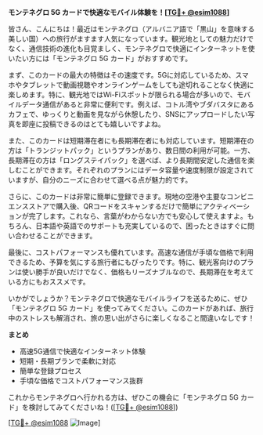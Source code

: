 **モンテネグロ 5G カードで快適なモバイル体験を！[[TG💪+ @esim1088](https://t.me/s/esim1088)]**

皆さん、こんにちは！最近はモンテネグロ（アルバニア語で「黒山」を意味する美しい国）への旅行がますます人気になっています。観光地としての魅力だけでなく、通信技術の進化も目覚ましく、モンテネグロで快適にインターネットを使いたい方には「モンテネグロ 5G カード」がおすすめです。

まず、このカードの最大の特徴はその速度です。5Gに対応しているため、スマホやタブレットで動画視聴やオンラインゲームをしても途切れることなく快適に楽しめます。特に、観光地ではWi-Fiスポットが限られる場合が多いので、モバイルデータ通信があると非常に便利です。例えば、コトル湾やブダバスタにあるカフェで、ゆっくりと動画を見ながら休憩したり、SNSにアップロードしたい写真を即座に投稿できるのはとても嬉しいですよね。

また、このカードは短期滞在者にも長期滞在者にも対応しています。短期滞在の方は「トランジットパック」というプランがあり、数日間の利用が可能。一方、長期滞在の方は「ロングステイパック」を選べば、より長期間安定した通信を楽しむことができます。それぞれのプランにはデータ容量や速度制限が設定されていますが、自分のニーズに合わせて選べる点が魅力的です。

さらに、このカードは非常に簡単に登録できます。現地の空港や主要なコンビニエンスストアで購入後、QRコードをスキャンするだけで簡単にアクティベーションが完了します。これなら、言葉がわからない方でも安心して使えますよ。もちろん、日本語や英語でのサポートも充実しているので、困ったときはすぐに問い合わせることができます。

最後に、コストパフォーマンスも優れています。高速な通信が手頃な価格で利用できるため、予算を気にする旅行者にもぴったりです。特に、観光客向けのプランは使い勝手が良いだけでなく、価格もリーズナブルなので、長期滞在を考えている方にもおススメです。

いかがでしょうか？モンテネグロで快適なモバイルライフを送るために、ぜひ「モンテネグロ 5G カード」を使ってみてください。このカードがあれば、旅行中のストレスも解消され、旅の思い出がさらに楽しくなること間違いなしです！

**まとめ**
- 高速5G通信で快適なインターネット体験
- 短期・長期プランで柔軟に対応
- 簡単な登録プロセス
- 手頃な価格でコストパフォーマンス抜群

これからモンテネグロへ行かれる方は、ぜひこの機会に「モンテネグロ 5G カード」を検討してみてくださいね！([[TG💪+ @esim1088](https://t.me/s/esim1088)])

[[TG💪+ @esim1088](https://t.me/s/esim1088) ![Image](https://i.postimg.cc/Y0z9fWf4/image.png)]